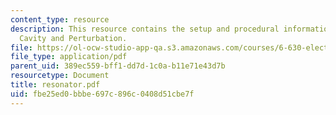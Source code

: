 ```yaml
---
content_type: resource
description: This resource contains the setup and procedural information for Resonant
  Cavity and Perturbation.
file: https://ol-ocw-studio-app-qa.s3.amazonaws.com/courses/6-630-electromagnetics-fall-2006/fbe25ed0bbbe697c896c0408d51cbe7f_resonator.pdf
file_type: application/pdf
parent_uid: 389ec559-bff1-dd7d-1c0a-b11e71e43d7b
resourcetype: Document
title: resonator.pdf
uid: fbe25ed0-bbbe-697c-896c-0408d51cbe7f
---
```

